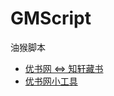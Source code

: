 # GMScript
油猴脚本

- [优书网 <=> 知轩藏书](https://greasyfork.org/zh-CN/scripts/369850-%E4%BC%98%E4%B9%A6%E7%BD%91-%E7%9F%A5%E8%BD%A9%E8%97%8F%E4%B9%A6)
- [优书网小工具](https://greasyfork.org/zh-CN/scripts/403559-%E4%BC%98%E4%B9%A6%E7%BD%91%E5%B0%8F%E5%B7%A5%E5%85%B7)
